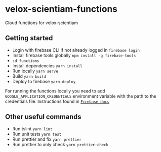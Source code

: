 # velox-scientiam-functions

Cloud functions for velox-scientiam

## Getting started

- Login with firebase CLI if not already logged in `firebase login`
- Install firebase tools globally `npm install -g firebase-tools`
- `cd functions`
- Install dependencies `yarn install`
- Run locally `yarn serve`
- Build `yarn build`
- Deploy to firebase `yarn deploy`

For running the functions locally you need to add `GOOGLE_APPLICATION_CREDENTIALS` environment variable with the path to the credentials file. Instructions found in [`Firebase docs`](https://firebase.google.com/docs/admin/setup#initialize-sdk)

## Other useful commands

- Run tslint `yarn lint`
- Run unit tests `yarn test`
- Run prettier and fix `yarn prettier`
- Run prettier to only check `yarn prettier:check`
